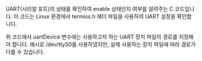UART(시리얼 포트)의 상태를 확인하여 enable 상태인지 여부를 알려주는 C 코드입니다. 이 코드는 Linux 환경에서 termios.h 헤더 파일을 사용하여 UART 설정을 확인합니다.

위 코드에서 uartDevice 변수에는 사용하고자 하는 UART 장치 파일의 경로를 지정해야 합니다. 예시로 /dev/ttyS0를 사용하였지만, 실제 사용하는 장치 파일에 따라 경로가 다를 수 있습니다.
